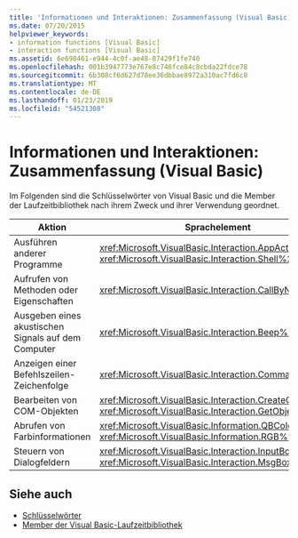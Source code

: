 ```yaml
---
title: 'Informationen und Interaktionen: Zusammenfassung (Visual Basic)'
ms.date: 07/20/2015
helpviewer_keywords:
- information functions [Visual Basic]
- interaction functions [Visual Basic]
ms.assetid: 6e698461-e944-4c0f-ae48-87429f1fe740
ms.openlocfilehash: 001b3947773e767e8c746fce84c8cbda22fdce78
ms.sourcegitcommit: 6b308cf6d627d78ee36dbbae8972a310ac7fd6c8
ms.translationtype: MT
ms.contentlocale: de-DE
ms.lasthandoff: 01/23/2019
ms.locfileid: "54521308"
---
```

# <a name="information-and-interaction-summary-visual-basic"></a>Informationen und Interaktionen: Zusammenfassung (Visual Basic)
Im Folgenden sind die Schlüsselwörter von Visual Basic und die Member der Laufzeitbibliothek nach ihrem Zweck und ihrer Verwendung geordnet.  
  
|Aktion|Sprachelement|  
|------------|----------------------|  
|Ausführen anderer Programme|<xref:Microsoft.VisualBasic.Interaction.AppActivate%2A>, <xref:Microsoft.VisualBasic.Interaction.Shell%2A>|  
|Aufrufen von Methoden oder Eigenschaften|<xref:Microsoft.VisualBasic.Interaction.CallByName%2A>|  
|Ausgeben eines akustischen Signals auf dem Computer|<xref:Microsoft.VisualBasic.Interaction.Beep%2A>|  
|Anzeigen einer Befehlszeilen-Zeichenfolge|<xref:Microsoft.VisualBasic.Interaction.Command%2A>|  
|Bearbeiten von COM-Objekten|<xref:Microsoft.VisualBasic.Interaction.CreateObject%2A>, <xref:Microsoft.VisualBasic.Interaction.GetObject%2A>|  
|Abrufen von Farbinformationen|<xref:Microsoft.VisualBasic.Information.QBColor%2A>, <xref:Microsoft.VisualBasic.Information.RGB%2A>|  
|Steuern von Dialogfeldern|<xref:Microsoft.VisualBasic.Interaction.InputBox%2A>, <xref:Microsoft.VisualBasic.Interaction.MsgBox%2A>|  
  
## <a name="see-also"></a>Siehe auch
- [Schlüsselwörter](../../../visual-basic/language-reference/keywords/index.md)
- [Member der Visual Basic-Laufzeitbibliothek](../../../visual-basic/language-reference/runtime-library-members.md)
